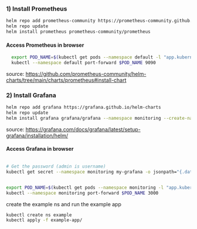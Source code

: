 ### 1) Install Prometheus

```sh    
helm repo add prometheus-community https://prometheus-community.github.io/helm-charts
helm repo update
helm install prometheus prometheus-community/prometheus
```    

#### Access Prometheus in browser

```sh
  export POD_NAME=$(kubectl get pods --namespace default -l "app.kubernetes.io/name=prometheus,app.kubernetes.io/instance=prometheus" -o jsonpath="{.items[0].metadata.name}")
  kubectl --namespace default port-forward $POD_NAME 9090
```

source: https://github.com/prometheus-community/helm-charts/tree/main/charts/prometheus#install-chart

### 2) Install Grafana

```sh
helm repo add grafana https://grafana.github.io/helm-charts
helm repo update
helm install grafana grafana/grafana --namespace monitoring --create-namespace
```

source: https://grafana.com/docs/grafana/latest/setup-grafana/installation/helm/


#### Access Grafana in browser

```sh

# Get the password (admin is username)
kubectl get secret --namespace monitoring my-grafana -o jsonpath="{.data.admin-password}" | base64 --decode ; echo


export POD_NAME=$(kubectl get pods --namespace monitoring -l "app.kubernetes.io/name=grafana,app.kubernetes.io/instance=my-grafana" -o jsonpath="{.items[0].metadata.name}") 
kubectl --namespace monitoring port-forward $POD_NAME 3000
```

create the example ns and run the example app

```sh
kubectl create ns example
kubectl apply -f example-app/
```